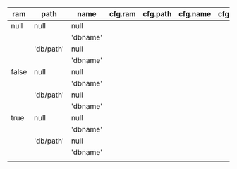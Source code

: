 


|  ram  |    path   |   name   | cfg.ram | cfg.path | cfg.name | cfg.url | persistency | error |
| ----- | --------- | -------- | ------- | -------- | -------- | ------- | ----------- | ----- |
| null  | null      | null     |         |          |          |         |             |       |
|       |           | 'dbname' |         |          |          |         |             |       |
|       | 'db/path' | null     |         |          |          |         |             |       |
|       |           | 'dbname' |         |          |          |         |             |       |
| false | null      | null     |         |          |          |         |             |       |
|       |           | 'dbname' |         |          |          |         |             |       |
|       | 'db/path' | null     |         |          |          |         |             |       |
|       |           | 'dbname' |         |          |          |         |             |       |
| true  | null      | null     |         |          |          |         |             |       |
|       |           | 'dbname' |         |          |          |         |             |       |
|       | 'db/path' | null     |         |          |          |         |             |       |
|       |           | 'dbname' |         |          |          |         |             |       |
|       |           |          |         |          |          |         |             |       |